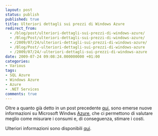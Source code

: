 ```yaml
---
layout: post
status: publish
published: true
title: Ulteriori dettagli sui prezzi di Windows Azure
redirect_from: 
  - /blog/post/ulteriori-dettagli-sui-prezzi-di-windows-azure/
  - /Blog/Post/ulteriori-dettagli-sui-prezzi-di-windows-azure/
  - /2009/07/24/ulteriori-dettagli-sui-prezzi-di-windows-azure/
  - /Blog/Post/-ulteriori-dettagli-sui-prezzi-di-windows-azure
  - /2009/07/24/-ulteriori-dettagli-sui-prezzi-di-windows-azure
date: 2009-07-24 09:08:24.000000000 +01:00
categories:
- Various
tags:
- SQL Azure
- Windows Azure
- Azure
- .NET Services
comments: true
---
```

<p>Oltre a quanto gi&agrave; detto in un post precedente <a target="_blank" rel="nofollow" href="http://imperugo.tostring.it/Blog/Post/How-much-Windows-Azure" title="How much Windows Azure">qui</a>, sono emerse nuove informazioni su Microsoft Windws <a target="_blank" rel="nofollow" href="http://www.microsoft.com/azure/default.mspx" title="Microsoft Azure">Azure</a>, che ci permettono di valutare meglio come misurare i consumi e, di conseguenza, stimare i costi.</p>
<p>Ulteriori informazioni sono disponibili <a target="_blank" rel="nofollow" href="http://msmvps.com/blogs/nunogodinho/archive/2009/07/22/more-on-windows-azure-commercial-availability.aspx" title="Windows Azure Commercial Availability">qui</a>.</p>
